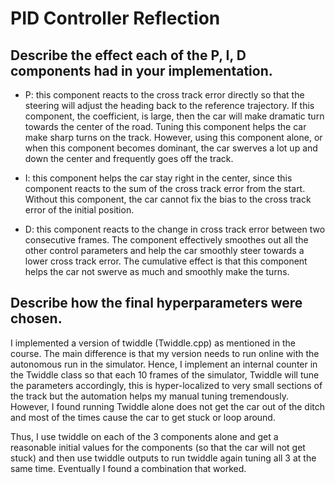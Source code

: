 # PID Controller Reflection
## Describe the effect each of the P, I, D components had in your implementation.

- P: this component reacts to the cross track error directly so that the steering will adjust the heading back to the reference trajectory. If this component, the coefficient, is large, then the car will make dramatic turn towards the center of the road. Tuning this component helps the car make sharp turns on the track. However, using this component alone, or when this component becomes dominant, the car swerves a lot up and down the center and frequently goes off the track.

- I: this component helps the car stay right in the center, since this component reacts to the sum of the cross track error from the start. Without this component, the car cannot fix the bias to the cross track error of the initial position.

- D: this component reacts to the change in cross track error between two consecutive frames. The component effectively smoothes out all the other control parameters and help the car smoothly steer towards a lower cross track error. The cumulative effect is that this component helps the car not swerve as much and smoothly make the turns.

## Describe how the final hyperparameters were chosen.

I implemented a version of twiddle (Twiddle.cpp) as mentioned in the course. The main difference is that my version needs to run online with the autonomous run in the simulator. Hence, I implement an internal counter in the Twiddle class so that each 10 frames of the simulator, Twiddle will tune the parameters accordingly, this is hyper-localized to very small sections of the track but the automation helps my manual tuning tremendously. However, I found running Twiddle alone does not get the car out of the ditch and most of the times cause the car to get stuck or loop around.

Thus, I use twiddle on each of the 3 components alone and get a reasonable initial values for the components (so that the car will not get stuck) and then use twiddle outputs to run twiddle again tuning all 3 at the same time. Eventually I found a combination that worked.

